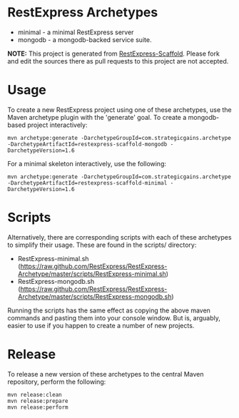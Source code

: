RestExpress Archetypes
======================

* minimal - a minimal RestExpress server
* mongodb - a mongodb-backed service suite.

__NOTE:__ This project is generated from [RestExpress-Scaffold](https://github.com/RestExpress/RestExpress-Scaffold).  Please fork and edit the sources there as pull requests to this project are not accepted.

Usage
=====
To create a new RestExpress project using one of these archetypes, use the Maven archetype plugin with the 'generate' goal.  To create a mongodb-based project interactively:

```
mvn archetype:generate -DarchetypeGroupId=com.strategicgains.archetype -DarchetypeArtifactId=restexpress-scaffold-mongodb -DarchetypeVersion=1.6
```

For a minimal skeleton interactively, use the following:
```
mvn archetype:generate -DarchetypeGroupId=com.strategicgains.archetype -DarchetypeArtifactId=restexpress-scaffold-minimal -DarchetypeVersion=1.6
```

Scripts
=======
Alternatively, there are corresponding scripts with each of these archetypes to simplify their usage.  These are found in the scripts/ directory:

* RestExpress-minimal.sh (https://raw.github.com/RestExpress/RestExpress-Archetype/master/scripts/RestExpress-minimal.sh)
* RestExpress-mongodb.sh (https://raw.github.com/RestExpress/RestExpress-Archetype/master/scripts/RestExpress-mongodb.sh)

Running the scripts has the same effect as copying the above maven commands and pasting them into your console window.  But is, arguably, easier to use if you happen to create a number of new projects.

Release
=======
To release a new version of these archetypes to the central Maven repository, perform the following:
```
mvn release:clean
mvn release:prepare
mvn release:perform
```
